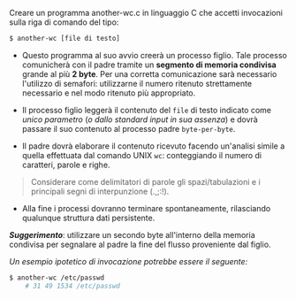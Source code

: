 Creare un programma another-wc.c in linguaggio C che accetti invocazioni sulla riga di
comando del tipo:
```bash
$ another-wc [file di testo]
```


- Questo programma al suo avvio creerà un processo figlio. Tale processo comunicherà con il padre tramite un **segmento di memoria condivisa** grande al più **2 byte**. Per una corretta comunicazione sarà necessario l'utilizzo di semafori: utilizzarne il numero ritenuto strettamente necessario e nel modo ritenuto più appropriato.

- Il processo figlio leggerà il contenuto del `file` di testo indicato come *unico parametro* (*o dallo standard input in sua assenza*) e dovrà passare il suo contenuto al processo padre `byte-per-byte`.

- Il padre dovrà elaborare il contenuto ricevuto facendo un'analisi simile a quella effettuata dal comando UNIX `wc`: conteggiando il numero di caratteri, parole e righe.

>Considerare come delimitatori di parole gli spazi/tabulazioni e i principali segni di interpunzione (.,;:!).

- Alla fine i processi dovranno terminare spontaneamente, rilasciando qualunque struttura dati persistente.

***Suggerimento***: utilizzare un secondo byte all'interno della memoria condivisa per segnalare al padre la fine del flusso proveniente dal figlio.

*Un esempio ipotetico di invocazione potrebbe essere il seguente:*
```bash
$ another-wc /etc/passwd
    # 31 49 1534 /etc/passwd
```